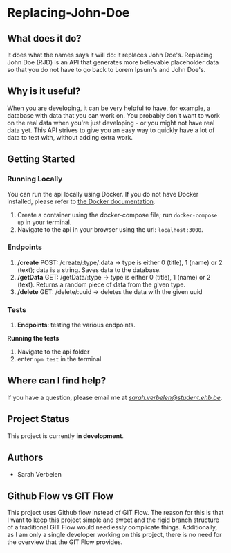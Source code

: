 # Replacing-John-Doe
## What does it do?
It does what the names says it will do: it replaces John Doe's. Replacing John Doe (RJD) is an API that generates more believable placeholder data so that you do not have to go back to Lorem Ipsum's and John Doe's.  
## Why is it useful?
When you are developing, it can be very helpful to have, for example, a database with data that you can work on. You probably don't want to work on the real data when you're just developing - or you might not have real data yet. This API strives to give you an easy way to quickly have a lot of data to test with, without adding extra work. 
## Getting Started
### Running Locally
You can run the api locally using Docker. If you do not have Docker installed, please refer to [the Docker documentation](https://docs.docker.com/). 
1. Create a container using the docker-compose file; run `docker-compose up` in your terminal.
2. Navigate to the api in your browser using the url: `localhost:3000`. 

### Endpoints
1. **/create** POST: /create/:type/:data -> type is either 0 (title), 1 (name) or 2 (text); data is a string. Saves data to the database. 
2. **/getData** GET: /getData/:type -> type is either 0 (title), 1 (name) or 2 (text). Returns a random piece of data from the given type.
3. **/delete** GET: /delete/:uuid -> deletes the data with the given uuid
### Tests
1. **Endpoints**: testing the various endpoints.

**Running the tests**
1. Navigate to the api folder
2. enter `npm test` in the terminal
## Where can I find help?
If you have a question, please email me at *sarah.verbelen@student.ehb.be*.
## Project Status
This project is currently **in development**.
## Authors
* Sarah Verbelen

## Github Flow vs GIT Flow
This project uses Github flow instead of GIT Flow. The reason for this is that I want to keep this project simple and sweet and the rigid branch structure of a traditional GIT Flow would needlessly complicate things. Additionally, as I am only a single developer working on this project, there is no need for the overview that the GIT Flow provides.